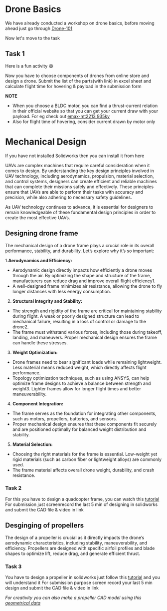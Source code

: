 # Drone Basics 
We have already conducted a workshop on drone basics, before moving ahead just go through [Drone-101](https://github.com/Bhaveshmeghwal21/Drone-101/tree/main)

Now let's move to the task 
## Task 1
Here is a fun activity 😃

Now you have to choose components of drones from online store and design a drone. Submit the list of the parts(with link) in excel sheet and calculate flight time for hovering & payload in the submission form

**NOTE** 
- When you choose a BLDC motor, you can find a thrust-current relation in their official website so that you can get your current draw with your payload. For eg check out [emax-mt2213 935kv](https://emaxmodel.com/products/emax-mt2213-935kv-multicopter-brushless-motor)
- Also for flight time of hovering, consider current drawn by motor only



# Mechanical Design
If you have not installed Solidworks then you can install it from here

UAVs are complex machines that require careful consideration when it comes to design. By understanding the key design principles involved in UAV technology, including aerodynamics, propulsion, material selection, and control systems, designers can create efficient and reliable machines that can complete their missions safely and effectively. These principles ensure that UAVs are able to perform their tasks with accuracy and precision, while also adhering to necessary safety guidelines.

As UAV technology continues to advance, it is essential for designers to remain knowledgeable of these fundamental design principles in order to create the most effective UAVs.

## Designing drone frame
The mechanical design of a drone frame plays a crucial role in its overall performance, stability, and durability. Let’s explore why it’s so important:

1.**Aerodynamics and Efficiency:**
- Aerodynamic design directly impacts how efficiently a drone moves through the air. By optimizing the shape and structure of the frame, manufacturers can reduce drag and improve overall flight efficiency1.
- A well-designed frame minimizes air resistance, allowing the drone to fly longer distances with less energy consumption.

2. **Structural Integrity and Stability:**
- The strength and rigidity of the frame are critical for maintaining stability during flight. A weak or poorly designed structure can lead to mechanical failure, resulting in a loss of control or damage to the drone2.
- The frame must withstand various forces, including those during takeoff, landing, and maneuvers. Proper mechanical design ensures the frame can handle these stresses.

3. **Weight Optimization:**
- Drone frames need to bear significant loads while remaining lightweight. Less material means reduced weight, which directly affects flight performance.
- Topology optimization techniques, such as using ANSYS, can help optimize frame designs to achieve a balance between strength and weight3. Lighter frames allow for longer flight times and better maneuverability.

4. **Component Integration:**
- The frame serves as the foundation for integrating other components, such as motors, propellers, batteries, and sensors.
- Proper mechanical design ensures that these components fit securely and are positioned optimally for balanced weight distribution and stability.

5. **Material Selection:**
- Choosing the right materials for the frame is essential. Low-weight yet rigid materials (such as carbon fiber or lightweight alloys) are commonly used.
- The frame material affects overall drone weight, durability, and crash resistance.


### Task 2 
For this you have to design a quadcopter frame, you can watch this [tutorial](https://youtu.be/SU8QDIEdPk0?si=piGcGou45qyMqABW&t=2)
For submission just screenrecord the last 5 min of designing in solidworks and submit the CAD file & video in link

## Desginging of propellers
The design of a propeller is crucial as it directly impacts the drone’s aerodynamic characteristics, including stability, maneuverability, and efficiency. Propellers are designed with specific airfoil profiles and blade shapes to optimize lift, reduce drag, and generate efficient thrust.


### Task 3 
You have to design a propeller in solidworks just follow this [tutorial](https://youtu.be/ohcwMSK_Yfs?feature=shared) and you will understand it 
For submission purpose screen record your last 5 min design and submit the CAD file & video in link

_For creativity you can also make a propeller CAD model using this [geometrical data](https://www.apcprop.com/wp-content/uploads/2024/01/PE0-FILES_WEB-202401.zipx)_

